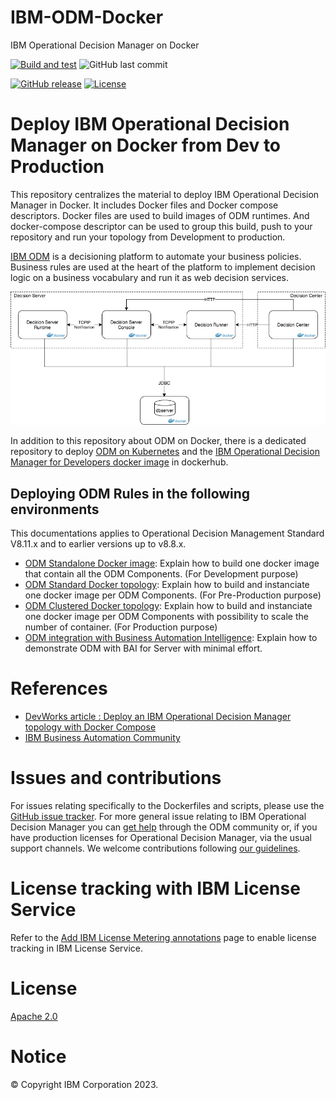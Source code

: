 # IBM-ODM-Docker
IBM Operational Decision Manager on Docker

[![Build and test](https://github.com/DecisionsDev/odm-ondocker/actions/workflows/build-and-test.yml/badge.svg?branch=vnext-release)](https://github.com/DecisionsDev/odm-ondocker/actions/workflows/build-and-test.yml) ![GitHub last commit](https://img.shields.io/github/last-commit/lgrateau/odm-ondocker)

[![GitHub release](https://img.shields.io/github/release/DecisionsDev/odm-ondocker.svg)](https://github.com/DecisionsDev/odm-ondocker/releases) [![License](https://img.shields.io/badge/License-Apache%202.0-blue.svg)](https://opensource.org/licenses/Apache-2.0)


#  Deploy IBM Operational Decision Manager  on Docker from Dev to Production

This repository centralizes the material to deploy IBM Operational Decision Manager in Docker.
It includes Docker files and Docker compose descriptors. Docker files are used to build images of ODM runtimes. And docker-compose descriptor can be used to group this build, push to your repository and run your topology from Development to production.

[IBM ODM](https://www.ibm.com/docs/en/odm/8.11.1) is a decisioning platform to automate your business policies. Business rules are used at the heart of the platform to implement decision logic on a business vocabulary and run it as web decision services.


![Flow](docs/images/Architecture.png "Architecture")

In addition to this repository about ODM on Docker, there is a dedicated repository to deploy [ODM on Kubernetes](https://github.com/PierreFeillet/IBM-ODM-Kubernetes/?cm_mc_uid=48109996374214948388780&cm_mc_sid_50200000=1497520790) and the [IBM Operational Decision Manager for Developers docker image](https://hub.docker.com/r/ibmcom/odm/) in dockerhub.

## Deploying ODM Rules in the following environments
This documentations applies to Operational Decision Management Standard V8.11.x and to earlier versions up to v8.8.x.
- [ODM Standalone Docker image](docs/README_standalone.md): Explain how to build one docker image that contain all the ODM Components. (For Development purpose)
- [ODM Standard Docker topology](docs/README_standard.md): Explain how to build and instanciate one docker image per ODM Components. (For Pre-Production purpose)
- [ODM Clustered Docker topology](docs/README_cluster.md): Explain how to build and instanciate one docker image per ODM Components with possibility to scale the number of container. (For Production purpose)
- [ODM integration with Business Automation Intelligence](contrib/bai-singlenode/README.md): Explain how to demonstrate ODM with BAI for Server with minimal effort.

# References
- [DevWorks article : Deploy an IBM Operational Decision Manager topology with Docker Compose ](https://www.ibm.com/developerworks/library/mw-1612-grateau-trs/1612-grateau.html)
- [IBM Business Automation Community](https://community.ibm.com/community/user/automation/communities/community-home?CommunityKey=c0005a22-520b-4181-bfad-feffd8bdc022)

# Issues and contributions

For issues relating specifically to the Dockerfiles and scripts, please use the [GitHub issue tracker](https://github.com/ODMDev/odm-ondocker/issues). For more general issue relating to IBM Operational Decision Manager you can [get help](https://community.ibm.com/community/user/automation/communities/community-home?CommunityKey=c0005a22-520b-4181-bfad-feffd8bdc022) through the ODM community or, if you have production licenses for Operational Decision Manager, via the usual support channels. We welcome contributions following [our guidelines](https://github.com/ODMDev/odm-ondocker/blob/master/CONTRIBUTING.md).

# License tracking with IBM License Service

Refer to the [Add IBM License Metering annotations](README-license-annotations.md) page to enable license tracking in IBM License Service.

# License
[Apache 2.0](LICENSE)

# Notice
© Copyright IBM Corporation 2023.
